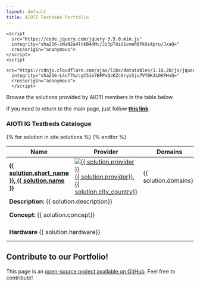 ```yaml
---
layout: default
title: AIOTI Testbeds Portfolio
---
```


<head>
    <link
      rel="stylesheet"
      href="https://cdn.jsdelivr.net/npm/bulma@0.8.2/css/bulma.min.css"
    />
    <link rel="stylesheet" href="{{ '/assets/css/main.css' | relative_url }}" />
    
    <script
      src="https://code.jquery.com/jquery-3.5.0.min.js"
      integrity="sha256-xNzN2a4ltkB44Mc/Jz3pT4iU1cmeR0FkXs4pru/JxaQ="
      crossorigin="anonymous">
    </script>
    <script
      src="https://cdnjs.cloudflare.com/ajax/libs/datatables/1.10.20/js/jquery.dataTables.min.js"
      integrity="sha256-L4cf7m/cgC51e7BFPxQcKZcXryzSju7VYBKJLOKPHvQ="
      crossorigin="anonymous">
      </script>
  </head>

Browse the solutions provided by AIOTI members in the table below.

If you need to return to the main page, just follow [**this link**](./index.html).


### AIOTI IG Testbeds Catalogue

<table id="catalogue" class="display" style="width: 100%">
    <thead>
      <tr>
        <th>Name</th>
        <th>Provider</th>
        <th>Domains</th>
        <th>Use-cases</th>
        <th>Access</th>
        <th>Testbed stage</th> 
     </tr>
    </thead>
    <tbody>
      <!--For loop that iterates over markdown frontmatter in _skus folder-->
      {% for solution in site.solutions %}
      <tr>
        <td><strong><a href="{{ solution.testbed_url }}">{{ solution.short_name }}, {{ solution.name }}</a></strong></td>
        <td><a href="{{ solution.testbed_url }}"><img src="{{ solution.provider_logo }}" alt="{{ solution.provider }}"/>{{ solution.provider}},{{ solution.city_country}}</a></td>
        <td>{{ solution.domains}}</td>
        <td>{{ solution.use-cases}}</td>
        <td>{{ solution.license}}, {{ solution.partner_access}}</td>
        <td>{{ solution.testbed_stage}}</td>
      </tr>
      <tr>
       <td colspan="6"><strong>Description:</strong> {{ solution.description}}</td>
      </tr>
      <tr>
        <td colspan="6"><strong>Concept:</strong> {{ solution.concept}}</td>
        <td colspan="6"><strong>Technology</strong>: {{ solution.technology}}</td>
      </tr>
        <tr>
            <td colspan="6"><strong>Hardware</strong> {{ solution.hardware}}</td>
            <td colspan="6"><strong>Software</strong> {{ solution.software}}</td>
      </tr>
      {% endfor %}
    </tbody>
  <!-- 
    <tfoot>
      <tr>
        <th>Name</th>
        <th>Position</th>
        <th>Description</th>
      </tr>
    </tfoot> -->
  </table>


## Contribute to our Portfolio!

This page is an [open-source project available on GitHub](https://github.com/AIOTIEU/testbeds). Feel free to contribute!

<script>
$(document).ready(function() {
    $('#catalogue').DataTable();
} );
</script>
